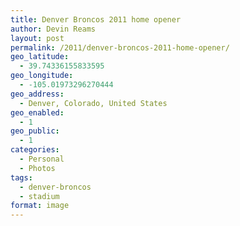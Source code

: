 ```yaml
---
title: Denver Broncos 2011 home opener
author: Devin Reams
layout: post
permalink: /2011/denver-broncos-2011-home-opener/
geo_latitude:
  - 39.74336155833595
geo_longitude:
  - -105.01973296270444
geo_address:
  - Denver, Colorado, United States
geo_enabled:
  - 1
geo_public:
  - 1
categories:
  - Personal
  - Photos
tags:
  - denver-broncos
  - stadium
format: image
---
```

